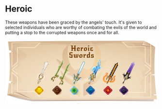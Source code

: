 # Heroic

These weapons have been graced by the angels' touch. It's given to selected individuals who are worthy of combating the evils of the world and putting a stop to the corrupted weapons once and for all.

![](../../../.gitbook/assets/swords-merge-heroic.png)
